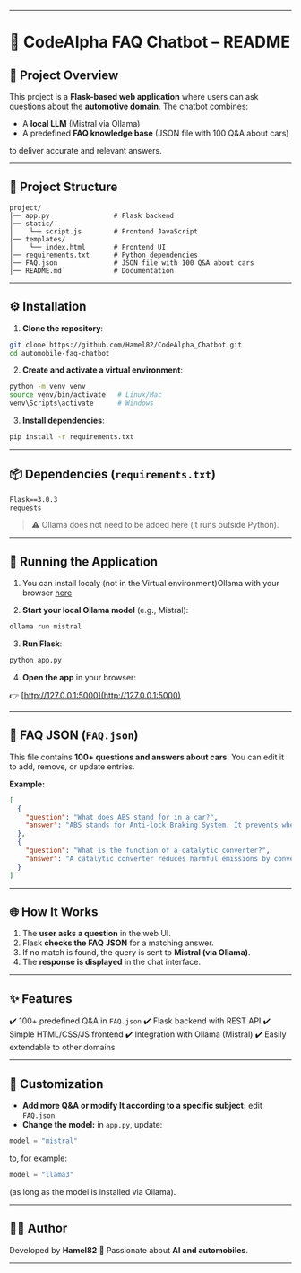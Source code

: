 

---

# 🚗 CodeAlpha FAQ Chatbot – README

## 📖 Project Overview

This project is a **Flask-based web application** where users can ask questions about the **automotive domain**.
The chatbot combines:

* A **local LLM** (Mistral via Ollama)
* A predefined **FAQ knowledge base** (JSON file with 100 Q\&A about cars)

to deliver accurate and relevant answers.

---

## 📂 Project Structure

```
project/
│── app.py                # Flask backend
│── static/
│    └── script.js        # Frontend JavaScript
│── templates/
│    └── index.html       # Frontend UI
│── requirements.txt      # Python dependencies
│── FAQ.json              # JSON file with 100 Q&A about cars
│── README.md             # Documentation
```

---

## ⚙️ Installation

1. **Clone the repository**:

```bash
git clone https://github.com/Hamel82/CodeAlpha_Chatbot.git
cd automobile-faq-chatbot
```

2. **Create and activate a virtual environment**:

```bash
python -m venv venv
source venv/bin/activate   # Linux/Mac
venv\Scripts\activate      # Windows
```

3. **Install dependencies**:

```bash
pip install -r requirements.txt
```

---

## 📦 Dependencies (`requirements.txt`)

```txt
Flask==3.0.3
requests
```

> ⚠️ Ollama does not need to be added here (it runs outside Python).

---

## 🚀 Running the Application

1. You can install localy (not in the Virtual environment)Ollama with your browser [here](https://ollama.com/download)
    

2. **Start your local Ollama model** (e.g., Mistral):

```bash
ollama run mistral
```


3. **Run Flask**:

```bash
python app.py
```

4. **Open the app** in your browser:

👉 [http://127.0.0.1:5000](http://127.0.0.1:5000)

---

## 📘 FAQ JSON (`FAQ.json`)

This file contains **100+ questions and answers about cars**.
You can edit it to add, remove, or update entries.

**Example:**

```json
[
  {
    "question": "What does ABS stand for in a car?",
    "answer": "ABS stands for Anti-lock Braking System. It prevents wheels from locking during braking."
  },
  {
    "question": "What is the function of a catalytic converter?",
    "answer": "A catalytic converter reduces harmful emissions by converting exhaust gases into less toxic substances."
  }
]
```

---

## 🌐 How It Works

1. The **user asks a question** in the web UI.
2. Flask **checks the FAQ JSON** for a matching answer.
3. If no match is found, the query is sent to **Mistral (via Ollama)**.
4. The **response is displayed** in the chat interface.

---

## ✨ Features

✔️ 100+ predefined Q\&A in `FAQ.json`
✔️ Flask backend with REST API
✔️ Simple HTML/CSS/JS frontend
✔️ Integration with Ollama (Mistral)
✔️ Easily extendable to other domains

---

## 📌 Customization

* **Add more Q\&A or modify It according to a specific subject:** edit `FAQ.json`.
* **Change the model:** in `app.py`, update:

```python
model = "mistral"
```

to, for example:

```python
model = "llama3"
```

(as long as the model is installed via Ollama).

---

## 👨‍💻 Author

Developed by **Hamel82** 🚀
Passionate about **AI and automobiles**.

---


